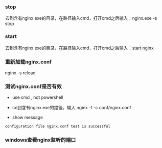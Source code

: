 

### stop

去到含有nginx.exe的目录，在路径输入cmd，打开cmd之后输入：nginx.exe -s stop

### start

去到含有nginx.exe的目录，在路径输入cmd，打开cmd之后输入：start nginx

### 重新加载nginx.conf

nginx -s reload

### 测试nginx.conf是否有效

- use cmd , not powershell

- cd到含有nginx.exe的路径，输入 nginx -t -c conf/nginx.conf

- show message

```txt
configuration file nginx.conf test is successful 
```

### windows查看nginx监听的端口

